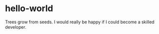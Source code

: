 # hello-world
Trees grow from seeds.
I would really be happy if I could become a skilled developer.
